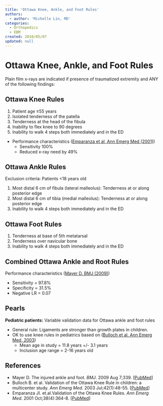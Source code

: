 ```yaml
---
title: 'Ottawa Knee, Ankle, and Foot Rules'
authors:
  - author: 'Michelle Lin, MD'
categories:
  - Orthopedics
  - EBM
created: 2010/05/07
updated: null
---
```


# Ottawa Knee, Ankle, and Foot Rules

Plain film x-rays are indicated if presence of traumatized extremity and ANY of the following findings:

## Ottawa Knee Rules

1. Patient age &ge;55 years
2. Isolated tenderness of the patella
3. Tenderness at the head of the fibula
4. Inability to flex knee to 90 degrees
5. Inability to walk 4 steps both immediately and in the ED    

- Performance characteristics ([Emparanza et al, Ann Emerg Med (2001)](http://www.ncbi.nlm.nih.gov/pubmed/?term=11574791))
  - Sensitivity 100%
  - Reduced x-ray need by 49% 

## Ottawa Ankle Rules

Exclusion criteria: Patients &lt;18 years old

1. Most distal 6 cm of fibula (lateral malleolus): Tenderness at or along posterior edge
2. Most distal 6 cm of tibia (medial malleolus): Tenderness at or along posterior edge 
3. Inability to walk 4 steps both immediately and in the ED 

## Ottawa Foot Rules

1. Tenderness at base of 5th metatarsal
2. Tenderness over navicular bone
3. Inability to walk 4 steps both immediately and in the ED 

## Combined Ottawa Ankle and Root Rules

Performance characteristics ([Mayer D. BMJ (2009)](http://www.ncbi.nlm.nih.gov/pubmed/?term=19666680))

- Sensitivity = 97.8%
- Specificity = 31.5%
- Negative LR = 0.07  

## Pearls

**Pediatric patients:** Variable validation data for Ottawa ankle and foot rules

- General rule: Ligaments are stronger than growth plates in children. 
- OK to use knee rules in pediatrics based on ([Bulloch et al. Ann Emerg Med, 2003](http://www.ncbi.nlm.nih.gov/pubmed/?term=12827123)) 
  - Mean age in study = 11.8 years +/- 3.1 years
  - Inclusion age range = 2-16 years old

## References

- Mayer D. The injured ankle and foot. _BMJ_. 2009 Aug 7;339. [[PubMed](http://www.ncbi.nlm.nih.gov/pubmed/?term=19666680)]
- Bulloch B. et al. Validation of the Ottawa Knee Rule in children: a multicenter study. _Ann Emerg Med_. 2003 Jul;42(1):48-55. [[PubMed](http://www.ncbi.nlm.nih.gov/pubmed/?term=12827123)]
- Emparanza JI. et.al.Validation of the Ottawa Knee Rules. _Ann Emerg Med_. 2001 Oct;38(4):364-8. [[PubMed](http://www.ncbi.nlm.nih.gov/pubmed/?term=11574791)]
